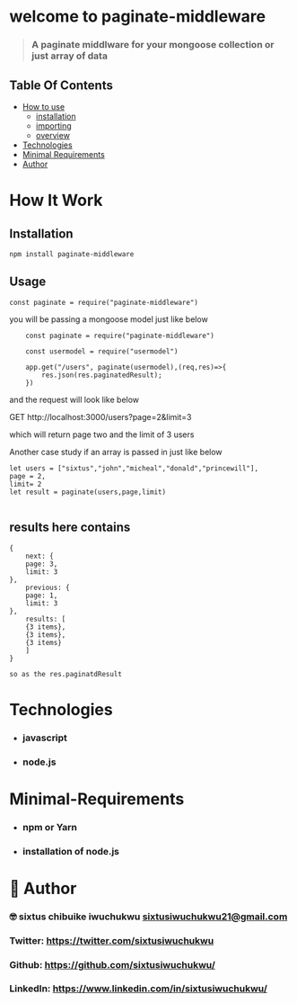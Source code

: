 # welcome to paginate-middleware

> ### A paginate middlware for your mongoose collection or just array of data

## Table Of Contents

- [How to use](#How-It-Work)
  - [installation](#How-It-Work-installation)
  - [importing](#importing)
  - [overview](#overview)
- [Technologies](#Technologies)
- [Minimal Requirements](#Minimal-Requirements)
- [Author](#Author)

# How It Work

## Installation

```
npm install paginate-middleware

```

## Usage

`const paginate = require("paginate-middleware")`

you will be passing a mongoose model just like below

```
    const paginate = require("paginate-middleware")

    const usermodel = require("usermodel")

    app.get("/users", paginate(usermodel),(req,res)=>{
        res.json(res.paginatedResult);
    })

```

and the request will look like below

GET http://localhost:3000/users?page=2&limit=3

which will return page two and the limit of 3 users

Another case study if an array is passed in just like below

```
let users = ["sixtus","john","micheal","donald","princewill"],
page = 2,
limit= 2
let result = paginate(users,page,limit)


```

## results here contains

```
{
    next: {
    page: 3,
    limit: 3
},
    previous: {
    page: 1,
    limit: 3
},
    results: [
    {3 items},
    {3 items},
    {3 items}
    ]
}
```

`so as the res.paginatdResult`

# Technologies

- ### javascript
- ### node.js

# Minimal-Requirements

- ### npm or Yarn

* ### installation of node.js

# 👤 Author

### 🤓 sixtus chibuike iwuchukwu sixtusiwuchukwu21@gmail.com

### Twitter: https://twitter.com/sixtusiwuchukwu

### Github: https://github.com/sixtusiwuchukwu/

### LinkedIn: https://www.linkedin.com/in/sixtusiwuchukwu/
